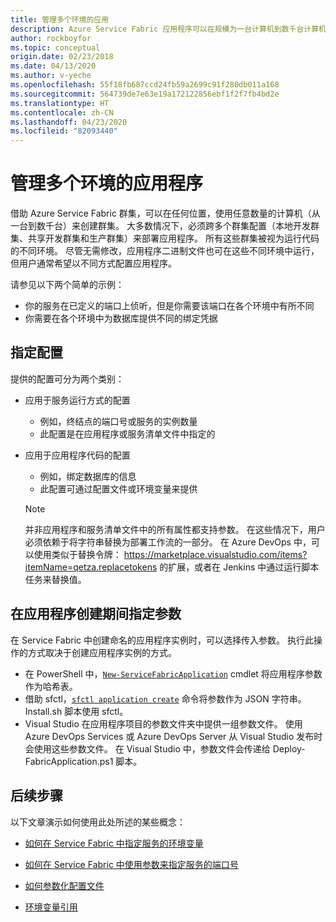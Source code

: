 ```yaml
---
title: 管理多个环境的应用
description: Azure Service Fabric 应用程序可以在规模为一台计算机到数千台计算机的群集上运行。 在某些情况下，需要以不同的方式针对各种环境配置应用程序。 本文介绍如何为每个环境定义不同的应用程序参数。
author: rockboyfor
ms.topic: conceptual
origin.date: 02/23/2018
ms.date: 04/13/2020
ms.author: v-yeche
ms.openlocfilehash: 55f18fb687ccd24fb59a2699c91f280db011a168
ms.sourcegitcommit: 564739de7e63e19a172122856ebf1f2f7fb4bd2e
ms.translationtype: HT
ms.contentlocale: zh-CN
ms.lasthandoff: 04/23/2020
ms.locfileid: "82093440"
---
```

# <a name="manage-applications-for-multiple-environments"></a>管理多个环境的应用程序

借助 Azure Service Fabric 群集，可以在任何位置，使用任意数量的计算机（从一台到数千台）来创建群集。 大多数情况下，必须跨多个群集配置（本地开发群集、共享开发群集和生产群集）来部署应用程序。 所有这些群集被视为运行代码的不同环境。 尽管无需修改，应用程序二进制文件也可在这些不同环境中运行，但用户通常希望以不同方式配置应用程序。

请参见以下两个简单的示例：
- 你的服务在已定义的端口上侦听，但是你需要该端口在各个环境中有所不同
- 你需要在各个环境中为数据库提供不同的绑定凭据

## <a name="specifying-configuration"></a>指定配置

提供的配置可分为两个类别：

- 应用于服务运行方式的配置
    - 例如，终结点的端口号或服务的实例数量
    - 此配置是在应用程序或服务清单文件中指定的
- 应用于应用程序代码的配置
    - 例如，绑定数据库的信息
    - 此配置可通过配置文件或环境变量来提供

    > [!NOTE]
    > 并非应用程序和服务清单文件中的所有属性都支持参数。
    > 在这些情况下，用户必须依赖于将字符串替换为部署工作流的一部分。 在 Azure DevOps 中，可以使用类似于替换令牌： https://marketplace.visualstudio.com/items?itemName=qetza.replacetokens 的扩展，或者在 Jenkins 中通过运行脚本任务来替换值。
    >

## <a name="specifying-parameters-during-application-creation"></a>在应用程序创建期间指定参数

在 Service Fabric 中创建命名的应用程序实例时，可以选择传入参数。 执行此操作的方式取决于创建应用程序实例的方式。

- 在 PowerShell 中，[`New-ServiceFabricApplication`](https://docs.microsoft.com/powershell/module/servicefabric/new-servicefabricapplication?view=azureservicefabricps) cmdlet 将应用程序参数作为哈希表。
- 借助 sfctl，[`sfctl application create`](/service-fabric/service-fabric-sfctl-application#sfctl-application-create) 命令将参数作为 JSON 字符串。 Install.sh 脚本使用 sfctl。
- Visual Studio 在应用程序项目的参数文件夹中提供一组参数文件。 使用 Azure DevOps Services 或 Azure DevOps Server 从 Visual Studio 发布时会使用这些参数文件。 在 Visual Studio 中，参数文件会传递给 Deploy-FabricApplication.ps1 脚本。

## <a name="next-steps"></a>后续步骤
以下文章演示如何使用此处所述的某些概念：

- [如何在 Service Fabric 中指定服务的环境变量](service-fabric-how-to-specify-environment-variables.md)
- [如何在 Service Fabric 中使用参数来指定服务的端口号](service-fabric-how-to-specify-port-number-using-parameters.md)
- [如何参数化配置文件](service-fabric-how-to-parameterize-configuration-files.md)

- [环境变量引用](service-fabric-environment-variables-reference.md)

<!--Update_Description: update meta properties, wording update  -->